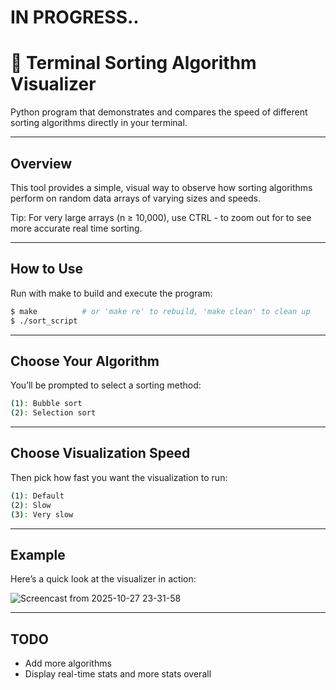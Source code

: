 # IN PROGRESS..

# 📖 Terminal Sorting Algorithm Visualizer

Python program that demonstrates and compares the speed of different sorting algorithms directly in your terminal.

---

## Overview
This tool provides a simple, visual way to observe how sorting algorithms perform on random data arrays of varying sizes and speeds.

Tip: For very large arrays (n ≥ 10,000), use CTRL - to zoom out for to see more accurate real time sorting.

---

## How to Use

Run with make to build and execute the program:
```bash
$ make          # or 'make re' to rebuild, 'make clean' to clean up
$ ./sort_script
```

---

## Choose Your Algorithm

You’ll be prompted to select a sorting method:
```bash
(1): Bubble sort
(2): Selection sort
```

---

## Choose Visualization Speed

Then pick how fast you want the visualization to run:
```bash
(1): Default
(2): Slow
(3): Very slow
```

---

## Example

Here’s a quick look at the visualizer in action:

![Screencast from 2025-10-27 23-31-58](https://github.com/user-attachments/assets/6ad6c728-ee5b-405f-8d9b-0b56a7f0ddbb)

---

## TODO
- Add more algorithms
- Display real-time stats and more stats overall
